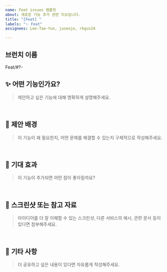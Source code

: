 ```yaml
---
name: Feat issues 템플릿
about: 새로운 기능 추가 관련 이슈입니다.
title: "[Feat] "
labels: "✨ Feat"
assignees: Lee-Tae-Yun, juseojo, rkgus24

---
```


## 브런치 이름

Feat/#?-


## ✨ 어떤 기능인가요?
> 제안하고 싶은 기능에 대해 명확하게 설명해주세요.

<br>

## 🚀 제안 배경
> 이 기능이 왜 필요한지, 어떤 문제를 해결할 수 있는지 구체적으로 작성해주세요.

<br>

## 🎉 기대 효과
> 이 기능이 추가되면 어떤 점이 좋아질까요?

<br>

## 📸 스크린샷 또는 참고 자료
> 아이디어를 더 잘 이해할 수 있는 스크린샷, 다른 서비스의 예시, 관련 문서 등이 있다면 첨부해주세요.

<br>

## 📝 기타 사항
> 더 공유하고 싶은 내용이 있다면 자유롭게 작성해주세요.
